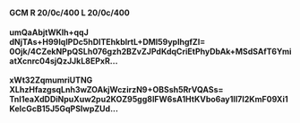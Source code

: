 #### GCM R 20/0c/400 L 20/0c/400
**umQaAbjtWKlh+qqJ**<br/>**dNjTAs+H99IqIPDc5hDITEhkblrtL+DMl59yplhgfZI=**<br/>**0Ojk/4CZekNPpQSLh076gzh2BZvZJPdKdqCriEtPhyDbAk+MSdSAfT6YmiatXcnrc04sjQzJJkL8EPxR...**<br/><br/>
**xWt32ZqmumriUTNG**<br/>**XLhzHfazgsqLnh3wZOAkjWczirzN9+OBSsh5RrVQASs=**<br/>**TnI1eaXdDDiNpuXuw2pu2KOZ95gg8IFW6sA1HtKVbo6ay1II7I2KmF09Xi1KelcGcB15J5GqPSIwpZUd...**